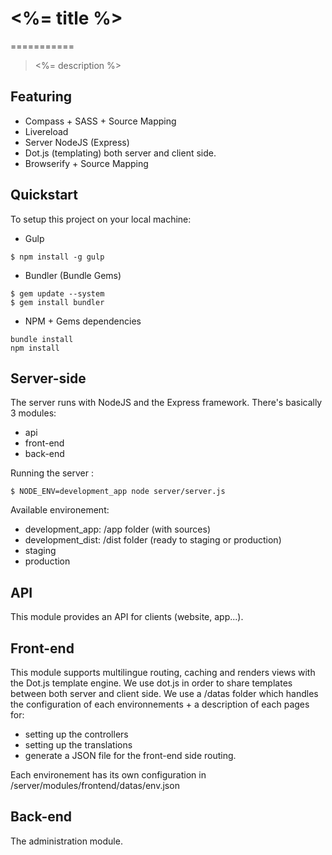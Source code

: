 # <%= title %>
===========

> <%= description %>

## Featuring
- Compass + SASS + Source Mapping
- Livereload
- Server NodeJS (Express)
- Dot.js (templating) both server and client side.
- Browserify + Source Mapping

## Quickstart
To setup this project on your local machine:

- Gulp
```
$ npm install -g gulp
```

- Bundler (Bundle Gems)
```
$ gem update --system
$ gem install bundler
```

- NPM + Gems dependencies
```
bundle install
npm install
```

## Server-side

The server runs with NodeJS and the Express framework. There's basically 3 modules:
- api
- front-end
- back-end

Running the server :

```
$ NODE_ENV=development_app node server/server.js
```

Available environement:

- development_app: /app folder (with sources)
- development_dist: /dist folder (ready to staging or production)
- staging
- production

## API

This module provides an API for clients (website, app...).

## Front-end

This module supports multilingue routing, caching and renders views with the Dot.js template engine.
We use dot.js in order to share templates between both server and client side. 
We use a /datas folder which handles the configuration of each environnements + a description of each pages for:
- setting up the controllers
- setting up the translations
- generate a JSON file for the front-end side routing.

Each environement has its own configuration in /server/modules/frontend/datas/env.json

## Back-end

The administration module.